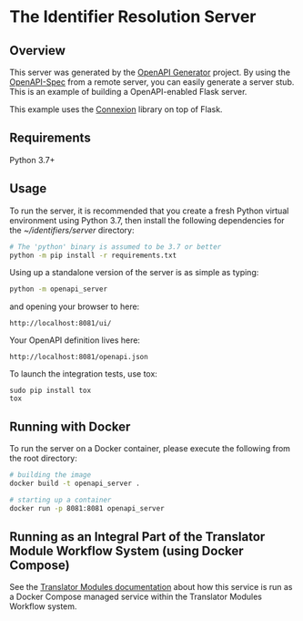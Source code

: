 # The Identifier Resolution Server

## Overview

This server was generated by the [OpenAPI Generator](https://openapi-generator.tech) project. By using the
[OpenAPI-Spec](https://openapis.org) from a remote server, you can easily generate a server stub.  This
is an example of building a OpenAPI-enabled Flask server.

This example uses the [Connexion](https://github.com/zalando/connexion) library on top of Flask.

## Requirements
Python 3.7+

## Usage

To run the server, it is recommended that you create a fresh Python virtual environment using Python 3.7, then
install the following dependencies for the *~/identifiers/server* directory:

```bash
# The 'python' binary is assumed to be 3.7 or better
python -m pip install -r requirements.txt
```

Using up a standalone version of the server is as simple as typing:

```bash
python -m openapi_server
```

and opening your browser to here:

```
http://localhost:8081/ui/
```

Your OpenAPI definition lives here:

```
http://localhost:8081/openapi.json
```

To launch the integration tests, use tox:

```
sudo pip install tox
tox
```

## Running with Docker

To run the server on a Docker container, please execute the following from the root directory:

```bash
# building the image
docker build -t openapi_server .

# starting up a container
docker run -p 8081:8081 openapi_server
```

## Running as an Integral Part of the Translator Module Workflow System (using Docker Compose)

See the [Translator Modules documentation](https://github.com/ncats/translator-modules/blob/master/README.md) 
about how this service is run as a Docker Compose managed service within the Translator Modules Workflow system.
